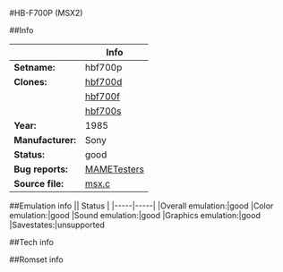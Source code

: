 #HB-F700P (MSX2)

##Info

||Info|
|-----|-----|
|**Setname:**|hbf700p
|**Clones:**|[hbf700d](hbf700d.md)
||[hbf700f](hbf700f.md)
||[hbf700s](hbf700s.md)
|**Year:**|1985
|**Manufacturer:**|Sony
|**Status:**|good
|**Bug reports:**|[MAMETesters](http://mametesters.org/view_all_set.php?type=1&temporary=y&search=msx.c)
|**Source file:**|[msx.c](https://github.com/mamedev/mame/blob/master/src/mess/drivers/msx.c)

##Emulation info
|| Status |
|-----|-----|
|Overall emulation:|good
|Color emulation:|good
|Sound emulation:|good
|Graphics emulation:|good
|Savestates:|unsupported

##Tech info

##Romset info

<!--- START OF EDITED COMMENT DO NOT TOUCH TEXT ABOVE-->
